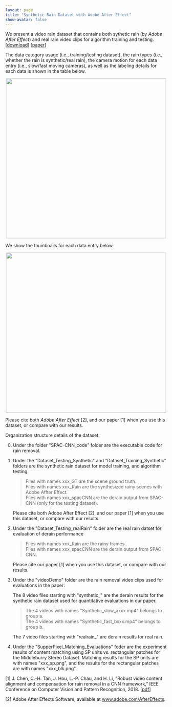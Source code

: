 ```yaml
---
layout: page
title: "Synthetic Rain Dataset with Adobe After Effect"
show-avatar: false
---
```


We present a video rain dataset that contains both sythetic rain (by _Adobe After Effect_) and real rain video clips for algorithm training and testing. \[[download](https://github.com/hotndy/SPAC-SupplementaryMaterials)\] \[[paper](https://arxiv.org/abs/1803.10433)\]

The data category usage (i.e., training/testing dataset), the rain types (i.e., whether the rain is synthetic/real rain), the camera motion for each data entry (i.e., slow/fast moving cameras), as well as the labeling details for each data is shown in the table below.
<p align="center">
<img src="https://hotndy.github.io/projects/SPAC/rainDatasetTable.png" width="500px"/>
</p>

We show the thumbnails for each data entry below.

<p align="center">
<img src="https://hotndy.github.io/projects/SPAC/rainDatasetThumb.png" width="500px"/>
</p>

Please cite both _Adobe After Effect_ [2], and our paper [1] when you use this dataset, or compare with our results.


Organization structure details of the dataset:
  
0. Under the folder "SPAC-CNN_code" folder are the executable code for rain removal.     
  
1. Under the "Dataset_Testing_Synthetic" and "Dataset_Training_Synthetic" folders are the synthetic rain dataset for model training, and algorithm testing.
   > Files with names xxx_GT are the scene ground truth.  
   > Files with names xxx_Rain are the synthesized rainy scenes with Adobe Affter Effect.  
   > Files with names xxx_spacCNN are the derain output from SPAC-CNN (only for the testing dataset).  
   
   Please cite both Adobe After Effect [2], and our paper [1] when you use this dataset, or compare with our results.      

2. Under the "Dataset_Testing_realRain" folder are the real rain datset for evaluation of derain performance
   > Files with names xxx_Rain are the rainy frames.  
   > Files with names xxx_spacCNN are the derain output from SPAC-CNN.  
   
   Please cite our paper [1] when you use this dataset, or compare with our results. 
   
3. Under the "videoDemo" folder are the rain removal video clips used for evaluations in the paper:

   The 8 video files starting with "synthetic_" are the derain results for the synthetic rain dataset used for quantitative evaluations in our paper.
      > The 4 videos with names "Synthetic_slow_axxx.mp4" belongs to group a.  
      > The 4 videos with names "Synthetic_fast_bxxx.mp4" belongs to group b.  
      
   The 7 video files starting with "realrain_" are derain results for real rain.
      
4. Under the "SupperPixel_Matching_Evaluations" foder are the experiment results of content matching using SP units vs. rectangular patches for the Middleburry Stereo Dataset. Matching results for the SP units are with names "xxx_sp.png", and the results for the rectangular patches are with names "xxx_blk.png".


[1] J. Chen, C.-H. Tan, J. Hou, L.-P. Chau, and H. Li, “Robust video content alignment and compensation for rain removal in a CNN framework,” IEEE Conference on Computer Vision and Pattern Recognition, 2018. \[[pdf](https://arxiv.org/abs/1803.10433)\]

[2] Adobe After Effects Software, available at www.adobe.com/AfterEffects.

